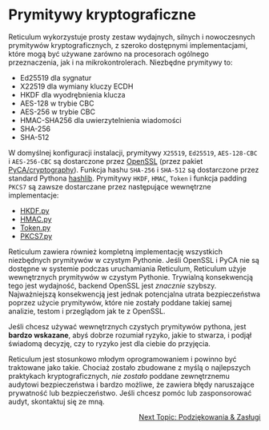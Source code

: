 # Prymitywy kryptograficzne
Reticulum wykorzystuje prosty zestaw wydajnych, silnych i nowoczesnych prymitywów kryptograficznych, z szeroko dostępnymi implementacjami, które mogą być używane zarówno na procesorach ogólnego przeznaczenia, jak i na mikrokontrolerach. Niezbędne prymitywy to:

- Ed25519 dla sygnatur
- X22519 dla wymiany kluczy ECDH
- HKDF dla wyodrębnienia klucza
- AES-128 w trybie CBC
- AES-256 w trybie CBC
- HMAC-SHA256 dla uwierzytelnienia wiadomości
- SHA-256
- SHA-512

W domyślnej konfiguracji instalacji, prymitywy `X25519`, `Ed25519`, `AES-128-CBC` i `AES-256-CBC` są dostarczone przez [OpenSSL](https://www.openssl.org/) (przez pakiet [PyCA/cryptography](https://github.com/pyca/cryptography)). Funkcja hashu `SHA-256` i `SHA-512` są dostarczone przez standard Pythona [hashlib](https://docs.python.org/3/library/hashlib.html). Prymitywy `HKDF`, `HMAC`, `Token` i funkcja padding `PKCS7` są zawsze dostarczane przez następujące wewnętrzne implementacje:

- [HKDF.py](https://github.com/markqvist/Reticulum/blob/master/RNS/Cryptography/HKDF.py)
- [HMAC.py](https://github.com/markqvist/Reticulum/blob/master/RNS/Cryptography/HMAC.py)
- [Token.py](https://github.com/markqvist/Reticulum/blob/master/RNS/Cryptography/Token.py)
- [PKCS7.py](https://github.com/markqvist/Reticulum/blob/master/RNS/Cryptography/PKCS7.py)


Reticulum zawiera również kompletną implementację wszystkich niezbędnych prymitywów w czystym Pythonie. Jeśli OpenSSL i PyCA nie są dostępne w systemie podczas uruchamiania Reticulum, Reticulum użyje wewnętrznych prymitywów w czystym Pythonie. Trywialną konsekwencją tego jest wydajność, backend OpenSSL jest *znacznie* szybszy. Najważniejszą konsekwencją jest jednak potencjalna utrata bezpieczeństwa poprzez użycie prymitywów, które nie zostały poddane takiej samej analizie, testom i przeglądom jak te z OpenSSL.

Jeśli chcesz używać wewnętrznych czystych prymitywów pythona, jest **bardzo wskazane**, abyś dobrze rozumiał ryzyko, jakie to stwarza, i podjął świadomą decyzję, czy to ryzyko jest dla ciebie do przyjęcia.

Reticulum jest stosunkowo młodym oprogramowaniem i powinno być traktowane jako takie. Chociaż zostało zbudowane z myślą o najlepszych praktykach kryptograficznych, _nie zostało_ poddane zewnętrznemu audytowi bezpieczeństwa i bardzo możliwe, że zawiera błędy naruszające prywatność lub bezpieczeństwo. Jeśli chcesz pomóc lub zasponsorować audyt, skontaktuj się ze mną.

<p align="right"><a href="credits_pl.html">Next Topic: Podziękowania & Zasługi</a></p>

